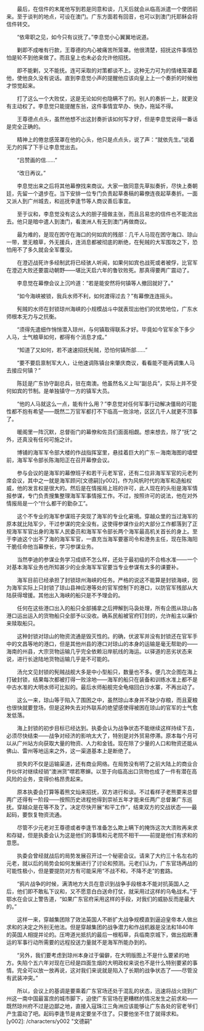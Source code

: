 　　最后，在信件的末尾他写到若是同意和谈，几天后就会从临高派遣一个使团前来。至于谈判的地点，可设在澳门。广东方面若有回音，也可以到澳门托耶稣会将信件转交。

　　“依卑职之见，如今只有议抚了。”李息觉小心翼翼地说道。

　　剿即不成唯有行款，王尊德的内心被痛苦所笼罩。他很清楚，招抚这件事情恐怕是轮不到他来做了。而且皇上也未必会允许他招抚。

　　即不能剿，又不能抚。连可采取的对策都谈不上。这种无力可为的情绪笼罩着他，使他良久没有说话。直到李息觉小声的提醒他应该向皇上上一个奏折的时候他才惊觉起来。

　　打了这么一个大败仗，这是无论如何也隐瞒不了的。别人的奏折一上，就更没有主动权了。李息觉只能提醒东翁，这件事情宜早办、快办，拖延不得。

　　王尊德点点头，虽然他想不出这封奏折该如何写才好，但是李息觉说得一番话是完全正确的。

　　精神上的倦怠感笼罩在他的心头，他只是点点头，说了声：“就依先生。”说着无力的挥了下手让李息觉出去。

　　“吕赞画的信……”

　　“改日再议。”

　　李息觉出来之后将其他幕僚找来商议。大家一致同意先草拟奏折，尽快上奏朝廷，先留一个退步在。当下安排一位专门负责起草奏稿的幕僚连夜起草奏折。一面又派人到广州城去，和巡抚李逢节等人商议善后事宜。

　　至于议和，李息觉没有这么大的胆子擅做主张，而且吕易忠的信件也不能流出去。他只是暗中遣人到澳门，看澳洲人有无到澳门再做商议。

　　最为难的，是现在困守在海口的何如宾的残部：几千人马现在困守海口、琼山一带，里无粮草，外无援兵，连消息都被彻底的断绝，在髡贼的大军围攻之下，恐怕用不了多久就会全军覆没。

　　在澄迈战死许多经制武将已经骇人听闻，如果何如宾也战死或者被俘，比官军在澄迈大败还要震动朝野——堪比天启六年的鲁钦败死。那真得要两广震动了。

　　李息觉在幕僚会议上沉吟道：“若是能安然将何镇等人撤回就好了。”

　　“如今海峡被锁，我兵水师不利，如何渡得过去？”有幕僚连连摇头。

　　髡贼的水师在封锁琼州海峡的小规模战斗中就表现出他们的优势地位，广东水师根本无力与之抗衡。

　　“须得先遣细作悄悄潜入琼州，与何镇取得联系才好。毕竟如今官军余下多少人马，士气粮草如何，都得有个消息才成。”

　　“知道了又如何，若不速速招抚髡贼，恐怕何镇所部……”

　　“要不要启禀制军大人，让他速调陈镇台来肇庆商议，看看能不能再调集人马去接应何镇？”

　　陈廷是广东协守副总兵，驻在南澳。他虽然名义上叫“副总兵”，实际上并不受何如宾的节制。是单独镇守一方的镇军大员。

　　“他的人马就这么一点，能有什么用？”李息觉对任何军事行动解决僵局的可能性都不抱有希望——既然二万官军都打不下临高一败涂地，区区几千人就更不顶事了。

　　暖阁里一阵沉默，总督衙门的幕僚和佐员们面面相觑。想来想去，除了“抚”之外，还真没有任何可施之计。

　　博铺的海军军令部大楼的作战指挥室里，悬挂着巨大的广东－海南海图的墙壁前，海军军令部长陈海阳正在召开幕僚会议。

　　参与会议的是海军的幕僚班子和若干元老军官，还有二位非海军军官的元老列席会议，其中之一就是海军顾问[文德嗣][y002]，作为风帆时代的海军和造船权威，他的发言权是很大的。然后是在情报局上班的许可，此人现在的头衔是海军情报参谋，专门负责搜集整理海军军事情报工作。不过，按照许可的说法，他在对外情报局是一个“什么都干的勤杂工”。

　　这个不专业的海军参谋班子突现了海军的专业化窘境。穿越众里的当过海军的原本就比陆军少，干过参谋的完全没有。这使得参谋作业的大部分工作都落到了正规海军军官出身的海军人民委员和海军军令部长两个海军最高机关首长的身上。至于李迪这个出不了海的海军军官，一直充当海军要塞司令和港务主任，现在陈海阳干脆任命他当幕僚长，学习参谋业务。

　　当然李迪的参谋业务学习成绩不怎么样，还处于最初级的不合格水准——一个对基本海军业务也所知甚少的业余海军军官要当专业参谋有太多的课要补。

　　海军目前已经承担了封锁琼州海峡的任务。严格的说这不能算是封锁海峡，因为海军实际上只封锁了琼山县神应港等处的官军控制下的港口，以防官军残部从大陆获得增援。其他出入海峡的船只是不予理会的。

　　任何在这些港口出入的船只全部捕拿之后押解到马袅处理，所有企图从琼山各港口运出运入的货物船只全部予以没收。确系民船被官府钉封的，允许船主以廉价来赎取船只。

　　这种封锁对琼山的物资流通是毁灭性的。的确，伏波军并没有封锁还在官军手中的文昌等地的港口，但是其他州县的港口对琼山的本身的运输是毫无帮助的——海南的州县，大宗货物运输几乎完全依赖沿岸航线的海运。以驿道的恶劣状态来说，进行长途陆地货物运输几乎是不可能的。

　　汤允文见封锁的髡贼战舰大多是中小型船只，数量也不多。便几次企图在海上打破封锁，结果每次都被打得一败涂地——海军的船只在装备和训练水准上都不是中古水准的大明水师可比拟的。最后水师船舰完全龟缩回白沙水寨，不再出动了。

　　这么一来，琼山等于陷入了围困之中，虽然琼山本身并不缺少存粮，而且夏粮也很快就要登场，但是这种失去对外联系的绝望感使得被困在琼山的官军的士气愈发低落。

　　海上封锁的初步目标已经达到。执委会认为战争状态不能继续这样持续下去，必须尽快结束——战争对经济的影响太大了，特别是对外贸易停滞。原本每个月可以从广州站方向获取大量的物资、人力和金钱。现在除了少量的人口和物资还能从佛山、雷州等地运来之外，这一渠道基本上是断绝了。

　　损失的不仅是运输渠道，还有商业网络。在局势没有明了之前大陆上的商业合作伙伴对继续经销“澳洲货”噤若寒蝉。以至于向临高出口货物也成了一件有潜在高风险的业务，变得价格昂贵起来。

　　原本执委会打算等着熊文灿来招抚，双方进行和谈。不过看样子老熊要来总督两广还得有一阶段——按照历史进程他得到崇祯五年才能来任两广总督兼广东巡抚。穿越众是在等不及了。决定尽快开展“和平工作”，结束双方的交战状态——最起码，要恢复物资流通。

　　尽管不少元老对王尊德或者李逢节准备怎么欺上瞒下的掩饰这次大溃败再来求和存疑，但是执委会认为这是他们的事情和元老院不相干——前提是他们有求和的意愿。

　　执委会曾经就战后的局势发展召开过一个秘密会议。请来了大约三十名左右的元老，就以后的局势会如何发展进行了讨论和预测。元老们认为，广东官场再战的可能性极小，但是要提防对方有可能采用“不战不和，不降不走”的套路。

　　“鸦片战争的时候，满清地方大员在意识到战争手段根本不能对抗英国人之后，他们即不敢私下议和，又不愿意白白送命打仗，就采用过这样的乌龟战术。”于鄂水在会议上警告道，“如果广东官府采用这样的手段，对我们的威胁反而是最大的。”

　　这样一来，穿越集团除了效法英国人不断扩大战争规模直到逼迫皇帝本人做出求和的决定之外别无他法。但是穿越集团的战争潜力和作战机器是没法和1840年的英国人相提并论的。压垮道光抵抗的最后一根稻草，兵临南京城下，做出掐断漕运的军事行动所需要的远程投送力量就不是海军所能办到的。

　　“另外，我们要考虑到琼州本身过于偏僻，在大明版图上不是什么要紧的地方。失陷个五六年对现在已经是四面生烟的大明政权来说也不是什么特别要紧的事情。完全可以放一放再说，这对我们来说就是陷入了长期的战争状态了——尽管没有武装冲突。”

　　所以，会议上的基调是要乘着广东官场还处于混乱的状态，迅速将战火烧到广州这一南中国最富庶的城市脚下，迫使广东官场在更糟糕的情况发生之前求和——既然琼州府不过是边鄙之地，直接入寇珠江三角洲应该能够让广东各处的官老爷们产生震动了吧。起码李逢节是肯定要坐不住了。只要他坐不住了就得求和。
[y002]: /characters/y002 "文德嗣"
